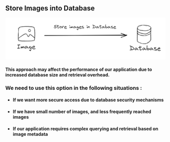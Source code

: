 ## Store Images into Database

![](../images/./store-into-database.png)

#### This approach may affect the performance of our application due to increased database size and retrieval overhead.

### We need to use this option in the following situations :

- #### If we want more secure access due to database security mechanisms
- #### If we have small number of images, and less frequently reached images
- #### If our application requires complex querying and retrieval based on image metadata

